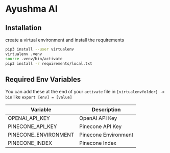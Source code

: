 # Ayushma AI

## Installation

create a virtual environment and install the requirements

```bash
pip3 install --user virtualenv
virtualenv .venv
source .venv/bin/activate
pip3 install -r requirements/local.txt
```

## Required Env Variables

You can add these at the end of your `activate` file in `[virtualenvfolder] -> bin` like `export [env] = [value]`

| Variable | Description
| --- | ---
| OPENAI_API_KEY | OpenAI API Key 
| PINECONE_API_KEY | Pinecone API Key 
| PINECONE_ENVIRONMENT | Pinecone Environment
| PINECONE_INDEX | Pinecone Index
